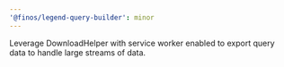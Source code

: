 ```yaml
---
'@finos/legend-query-builder': minor
---
```


Leverage DownloadHelper with service worker enabled to export query data to handle large streams of data.
